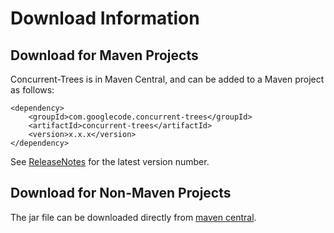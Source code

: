 # Download Information #

## Download for Maven Projects ##

Concurrent-Trees is in Maven Central, and can be added to a Maven project as follows:
```
<dependency>
    <groupId>com.googlecode.concurrent-trees</groupId>
    <artifactId>concurrent-trees</artifactId>
    <version>x.x.x</version>
</dependency>
```

See [ReleaseNotes](ReleaseNotes.md) for the latest version number.

## Download for Non-Maven Projects ##
The jar file can be downloaded directly from [maven central](http://search.maven.org/#search%7Cga%7C1%7Cg%3A%22com.googlecode.concurrent-trees%22%20AND%20a%3A%22concurrent-trees%22).
